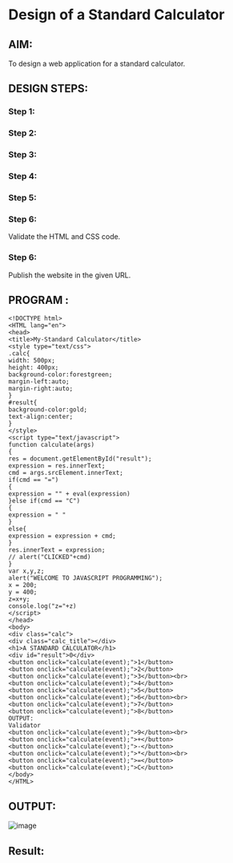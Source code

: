 # Design of a Standard Calculator

## AIM:

To design a web application for a standard calculator.

## DESIGN STEPS:

### Step 1:


### Step 2:


### Step 3:


### Step 4:


### Step 5:

### Step 6:

Validate the HTML and CSS code.

### Step 6:

Publish the website in the given URL.

## PROGRAM :
```
<!DOCTYPE html>
<HTML lang="en">
<head>
<title>My-Standard Calculator</title>
<style type="text/css">
.calc{
width: 500px;
height: 400px;
background-color:forestgreen;
margin-left:auto;
margin-right:auto;
}
#result{
background-color:gold;
text-align:center;
}
</style>
<script type="text/javascript">
function calculate(args)
{
res = document.getElementById("result");
expression = res.innerText;
cmd = args.srcElement.innerText;
if(cmd == "=")
{
expression = "" + eval(expression)
}else if(cmd == "C")
{
expression = " "
}
else{
expression = expression + cmd;
}
res.innerText = expression;
// alert("CLICKED"+cmd)
}
var x,y,z;
alert("WELCOME TO JAVASCRIPT PROGRAMMING");
x = 200;
y = 400;
z=x+y;
console.log("z="+z)
</script>
</head>
<body>
<div class="calc">
<div class="calc_title"></div>
<h1>A STANDARD CALCULATOR</h1>
<div id="result">0</div>
<button onclick="calculate(event);">1</button>
<button onclick="calculate(event);">2</button>
<button onclick="calculate(event);">3</button><br>
<button onclick="calculate(event);">4</button>
<button onclick="calculate(event);">5</button>
<button onclick="calculate(event);">6</button><br>
<button onclick="calculate(event);">7</button>
<button onclick="calculate(event);">8</button>
OUTPUT:
Validator
<button onclick="calculate(event);">9</button><br>
<button onclick="calculate(event);">+</button>
<button onclick="calculate(event);">-</button>
<button onclick="calculate(event);">*</button><br>
<button onclick="calculate(event);">=</button>
<button onclick="calculate(event);">C</button>
</body>
</HTML>
```
## OUTPUT:
![image](https://user-images.githubusercontent.com/118343461/214861464-afed272a-35e3-4c7e-81ec-77f54daa3cd9.png)

## Result:

